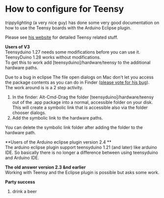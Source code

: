 How to configure for Teensy
===========================

*trippylighting* (a very nice guy) has done some very good documentation on how to use the Teensy boards with the Arduino Eclipse plugin.

Please see [his website](http://trippylighting.com/teensy-arduino-ect/arduino-eclipse-plugin/) for detailed Teensy related stuff.

**Users of V3**  
Teensyduino 1.27 needs some modifications before you can use it.  
TeensyDuino 1.28 works without modifications.  
To get this to work add [teensyduino]/hardware/teensy to the additional hardware paths.  

Due to a bug in eclipse The file open dialogs on Mac don't let you access the package contents as you can do in Finder ([please vote for his bug](https://bugs.eclipse.org/bugs/show_bug.cgi?id=487534)).  
The work around is is a 2 step activity.  
   1) In the finder: Alt-Cmd-Drag the folder [teensyduino]/hardware/teensy out of the .app package into a normal, accessible folder on your disk. This will create a symbolic link that is accessible also via the folder chooser dialogs.  
   2) Add the symbolic link to the hardware paths.  

You can delete the symbolic link folder after adding the folder to the hardware path.
   

**Users of the Arduino eclipse plugin version 2.4 **  
The arduino eclipse plugin support teensyduino 1.21 (and later) like arduino IDE.
So basically there is no longer a difference between using teensyduino and Arduino IDE.



**The old answer version 2.3 &nd earlier**  
Working with Teensy and the Eclipse plugin is possible but asks some work.


 
 **Party success**
 
 1. drink a beer
